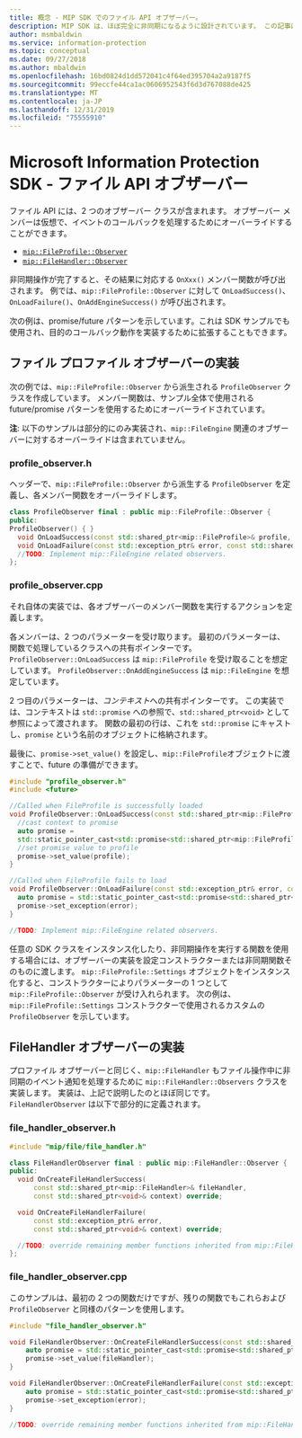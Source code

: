 ```yaml
---
title: 概念 - MIP SDK でのファイル API オブザーバー。
description: MIP SDK は、ほぼ完全に非同期になるように設計されています。 この記事は、ファイル API オブザーバーの実装方法と非同期処理への使用方法を理解するのに役立ちます。
author: msmbaldwin
ms.service: information-protection
ms.topic: conceptual
ms.date: 09/27/2018
ms.author: mbaldwin
ms.openlocfilehash: 16bd0824d1dd572041c4f64ed395704a2a9187f5
ms.sourcegitcommit: 99eccfe44ca1ac0606952543f6d3d767088de425
ms.translationtype: MT
ms.contentlocale: ja-JP
ms.lasthandoff: 12/31/2019
ms.locfileid: "75555910"
---
```

# <a name="microsoft-information-protection-sdk---file-api-observers"></a>Microsoft Information Protection SDK - ファイル API オブザーバー

ファイル API には、2 つのオブザーバー クラスが含まれます。 オブザーバー メンバーは仮想で、イベントのコールバックを処理するためにオーバーライドすることができます。

- [`mip::FileProfile::Observer`](reference/class_mip_fileprofile_observer.md)
- [`mip::FileHandler::Observer`](reference/class_mip_filehandler_observer.md)

非同期操作が完了すると、その結果に対応する `OnXxx()` メンバー関数が呼び出されます。 例では、`mip::FileProfile::Observer` に対して `OnLoadSuccess()`、`OnLoadFailure()`、`OnAddEngineSuccess()` が呼び出されます。

次の例は、promise/future パターンを示しています。これは SDK サンプルでも使用され、目的のコールバック動作を実装するために拡張することもできます。 

## <a name="file-profile-observer-implementation"></a>ファイル プロファイル オブザーバーの実装

次の例では、`mip::FileProfile::Observer` から派生される `ProfileObserver` クラスを作成しています。 メンバー関数は、サンプル全体で使用される future/promise パターンを使用するためにオーバーライドされています。

**注**: 以下のサンプルは部分的にのみ実装され、`mip::FileEngine` 関連のオブザーバーに対するオーバーライドは含まれていません。

### <a name="profile_observerh"></a>profile_observer.h

ヘッダーで、`mip::FileProfile::Observer` から派生する `ProfileObserver` を定義し、各メンバー関数をオーバーライドします。

```cpp
class ProfileObserver final : public mip::FileProfile::Observer {
public:
ProfileObserver() { }
  void OnLoadSuccess(const std::shared_ptr<mip::FileProfile>& profile, const std::shared_ptr<void>& context) override;
  void OnLoadFailure(const std::exception_ptr& error, const std::shared_ptr<void>& context) override;
  //TODO: Implement mip::FileEngine related observers.
};
```

### <a name="profile_observercpp"></a>profile_observer.cpp

それ自体の実装では、各オブザーバーのメンバー関数を実行するアクションを定義します。

各メンバーは、2 つのパラメーターを受け取ります。 最初のパラメーターは、関数で処理しているクラスへの共有ポインターです。 `ProfileObserver::OnLoadSuccess` は `mip::FileProfile` を受け取ることを想定しています。 `ProfileObserver::OnAddEngineSuccess` は `mip::FileEngine` を想定しています。

2 つ目のパラメーターは、*コンテキスト*への共有ポインターです。 この実装では、コンテキストは `std::promise` への参照で、`std::shared_ptr<void>` として参照によって渡されます。 関数の最初の行は、これを `std::promise` にキャストし、`promise` という名前のオブジェクトに格納されます。

最後に、`promise->set_value()` を設定し、`mip::FileProfile`オブジェクトに渡すことで、future の準備ができます。

```cpp
#include "profile_observer.h"
#include <future>

//Called when FileProfile is successfully loaded
void ProfileObserver::OnLoadSuccess(const std::shared_ptr<mip::FileProfile>& profile, const std::shared_ptr<void>& context) {
  //cast context to promise
  auto promise = 
  std::static_pointer_cast<std::promise<std::shared_ptr<mip::FileProfile>>>(context);
  //set promise value to profile
  promise->set_value(profile);
}

//Called when FileProfile fails to load
void ProfileObserver::OnLoadFailure(const std::exception_ptr& error, const std::shared_ptr<void>& context) {
  auto promise = std::static_pointer_cast<std::promise<std::shared_ptr<mip::FileProfile>>>(context);
  promise->set_exception(error);
}

//TODO: Implement mip::FileEngine related observers.
```

任意の SDK クラスをインスタンス化したり、非同期操作を実行する関数を使用する場合には、オブザーバーの実装を設定コンストラクターまたは非同期関数そのものに渡します。 `mip::FileProfile::Settings` オブジェクトをインスタンス化すると、コンストラクターによりパラメーターの 1 つとして `mip::FileProfile::Observer` が受け入れられます。 次の例は、`mip::FileProfile::Settings` コンストラクターで使用されるカスタムの `ProfileObserver` を示しています。

## <a name="filehandler-observer-implementation"></a>FileHandler オブザーバーの実装

プロファイル オブザーバーと同じく、`mip::FileHandler` もファイル操作中に非同期のイベント通知を処理するために `mip::FileHandler::Observers` クラスを実装します。 実装は、上記で説明したのとほぼ同じです。 `FileHandlerObserver` は以下で部分的に定義されます。 

### <a name="file_handler_observerh"></a>file_handler_observer.h

```cpp
#include "mip/file/file_handler.h"

class FileHandlerObserver final : public mip::FileHandler::Observer {
public:
  void OnCreateFileHandlerSuccess(
      const std::shared_ptr<mip::FileHandler>& fileHandler,
      const std::shared_ptr<void>& context) override;

  void OnCreateFileHandlerFailure(
      const std::exception_ptr& error,
      const std::shared_ptr<void>& context) override;

  //TODO: override remaining member functions inherited from mip::FileHandler::Observer
};
```

### <a name="file_handler_observercpp"></a>file_handler_observer.cpp

このサンプルは、最初の 2 つの関数だけですが、残りの関数でもこれらおよび `ProfileObserver` と同様のパターンを使用します。

```cpp
#include "file_handler_observer.h"

void FileHandlerObserver::OnCreateFileHandlerSuccess(const std::shared_ptr<mip::FileHandler>& fileHandler, const std::shared_ptr<void>& context) {
    auto promise = std::static_pointer_cast<std::promise<std::shared_ptr<mip::FileHandler>>>(context);
    promise->set_value(fileHandler);
}

void FileHandlerObserver::OnCreateFileHandlerFailure(const std::exception_ptr& error, const std::shared_ptr<void>& context) {
    auto promise = std::static_pointer_cast<std::promise<std::shared_ptr<mip::FileHandler>>>(context);
    promise->set_exception(error);
}

//TODO: override remaining member functions inherited from mip::FileHandler::Observer
```

